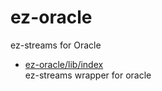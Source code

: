 # ez-oracle

ez-streams for Oracle

* [ez-oracle/lib/index](lib/index.md)  
   ez-streams wrapper for oracle
